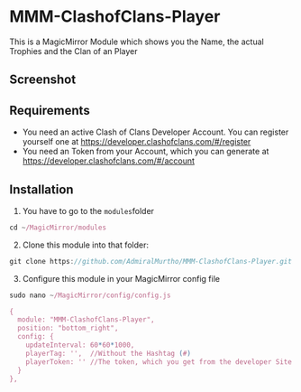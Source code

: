 # MMM-ClashofClans-Player

This is a MagicMirror Module which shows you the Name, the actual Trophies and the Clan of an Player

## Screenshot

## Requirements

- You need an active Clash of Clans Developer Account. You can register yourself one at https://developer.clashofclans.com/#/register
- You need an Token from your Account, which you can generate at https://developer.clashofclans.com/#/account


## Installation

1. You have to go to the `modules`folder

````javascript
cd ~/MagicMirror/modules
````

2. Clone this module into that folder:

````javascript
git clone https://github.com/AdmiralMurtho/MMM-ClashofClans-Player.git
````

3. Configure this module in your MagicMirror config file

````javascript
sudo nano ~/MagicMirror/config/config.js

{
  module: "MMM-ClashofClans-Player",
  position: "bottom_right",
  config: {
    updateInterval: 60*60*1000,
    playerTag: '',  //Without the Hashtag (#)
    playerToken: '' //The token, which you get from the developer Site
  }
},
````
